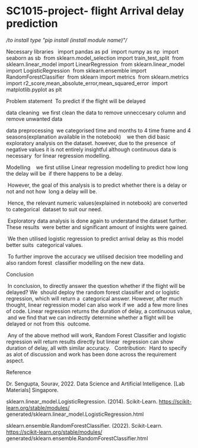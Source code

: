 # SC1015-project- flight Arrival delay prediction

*/to install type "pip install (install module name)"/*

Necessary libraries
 
 import pandas as pd
 import numpy as np
 import seaborn as sb
 from sklearn.model_selection import train_test_split 
 from sklearn.linear_model import LinearRegression
 from sklearn.linear_model import LogisticRegression
 from sklearn.ensemble import RandomForestClassifier
 from sklearn import metrics
 from sklearn.metrics import r2_score,mean_absolute_error,mean_squared_error
 import matplotlib.pyplot as plt


Problem statement
 To predict if the flight will be delayed

data cleaning
 we first clean the data to remove unneccesary column and remove unwanted data

data preprocessing
 we categorised time and months to 4 time frame and 4 seasons(explanation available in the notebook)
 
 we then did basic exploratory analysis on the dataset. however, due to the presence
 of negative values it is not entirely insightful although continuous data is necessary
 for linear regression modelling.

Modelling
 
 we first utilise Linear regression modelling to predict how long the delay will be
 if there happens to be a delay.

 However, the goal of this analysis is to predict whether there is a delay or not and not how 
 long a delay will be.

 Hence, the relevant numeric values(explained in notebook) are converted to categorical 
 dataset to suit our need.

 Exploratory data analysis is done again to understand the dataset further. These results 
 were better and significant amount of insights were gained.

 We then utilised logistic regression to predict arrival delay as this model better suits 
 categorical values.

 To further improve the accuracy we utilised decision tree modelling and also random forest 
 classifier modelling on the new data.

Conclusion

 In conclusion, to directly answer the question whether if the flight will be delayed? We 
 should deploy the random forest classifier and or logistic regression, which will return a 
 categorical answer. However, after much thought, linear regression model can also work if we 
 add a few more lines of code. Linear regression returns the duration of delay, a continuous value, 
 and we find that we can indirectly determine whether a flight will be delayed or not from this 
 outcome.

 Any of the above method will work, Random Forest Classifier and logistic regression will return results directly but linear 
 regression can show duration of delay, all with similar accuracy.
 
Contribution:
 Hard to specify as alot of discussion and work has been done across the requirement aspect.

Reference

Dr. Sengupta, Sourav, 2022. Data Science and Artificial Intelligence. [Lab Materials] Singapore. 

sklearn.linear_model.LogisticRegression. (2014). Scikit-Learn. https://scikit-learn.org/stable/modules/
generated/sklearn.linear_model.LogisticRegression.html

sklearn.ensemble.RandomForestClassifier. (2022). Scikit-Learn. https://scikit-learn.org/stable/modules/
generated/sklearn.ensemble.RandomForestClassifier.html
